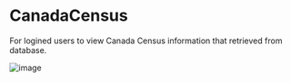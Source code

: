 # CanadaCensus

For logined users to view Canada Census information that retrieved from database.

![image](https://user-images.githubusercontent.com/42559822/226515788-bbd141ba-7a7d-43e1-bab7-704521a2910b.png)
